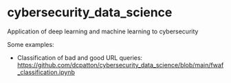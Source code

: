 # cybersecurity_data_science
Application of deep learning and machine learning to cybersecurity

Some examples:

* Classification of bad and good URL queries:
  https://github.com/dcpatton/cybersecurity_data_science/blob/main/fwaf_classification.ipynb
